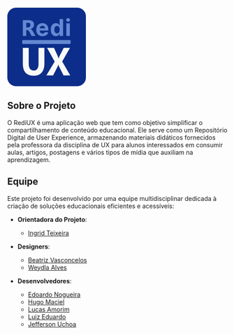 ![RediUX Logo](/assets/favicon.svg)

## Sobre o Projeto

O RediUX é uma aplicação web que tem como objetivo simplificar o compartilhamento de conteúdo educacional. Ele serve como um Repositório Digital de User Experience, armazenando materiais didáticos fornecidos pela professora da disciplina de UX para alunos interessados em consumir aulas, artigos, postagens e vários tipos de mídia que auxiliam na aprendizagem.

## Equipe

Este projeto foi desenvolvido por uma equipe multidisciplinar dedicada à criação de soluções educacionais eficientes e acessíveis:

- **Orientadora do Projeto**:
  - [Ingrid Teixeira](https://www.linkedin.com/in/ingrid-teixeira-monteiro-47b68012)

- **Designers**:
  - [Beatriz Vasconcelos](https://www.linkedin.com/in/beatrizvasconceloss)
  - [Weydla Alves](https://github.com/weydlaalves)

- **Desenvolvedores**:
  - [Edoardo Nogueira](https://github.com/edoardonog)
  - [Hugo Maciel](https://www.linkedin.com/in/hugo-maciel-coelho)
  - [Lucas Amorim](https://linkedin.com/in/lxcasamorim)
  - [Luiz Eduardo](https://github.com/Luiz-Eduardo-BL)
  - [Jefferson Uchoa](https://www.linkedin.com/in/jefferson-uchoa-b264b3186)
